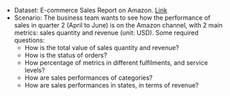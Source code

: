 * Dataset: E-commerce Sales Report on Amazon. [Link](https://www.kaggle.com/datasets/thedevastator/unlock-profits-with-e-commerce-sales-data?select=Amazon+Sale+Report.csv)
* Scenario: The business team wants to see how the performance of sales in quarter 2 (April to June) is on the Amazon channel, with 2 main metrics: sales quantity and revenue (unit: USD). Some required questions:
  * How is the total value of sales quantity and revenue?
  * How is the status of orders?
  * How percentage of metrics in different fulfilments, and service levels?
  * How are sales performances of categories?
  * How are sales performances in states, in terms of revenue?
